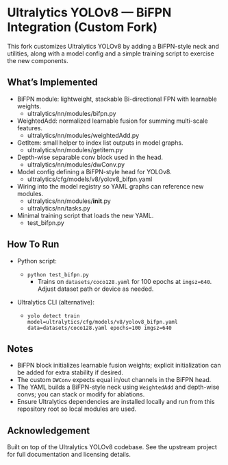 Ultralytics YOLOv8 — BiFPN Integration (Custom Fork)
====================================================

This fork customizes Ultralytics YOLOv8 by adding a BiFPN-style neck and utilities, along with a model config and a simple training script to exercise the new components.

What’s Implemented
------------------
- BiFPN module: lightweight, stackable Bi-directional FPN with learnable weights.
  - ultralytics/nn/modules/bifpn.py
- WeightedAdd: normalized learnable fusion for summing multi-scale features.
  - ultralytics/nn/modules/weightedAdd.py
- GetItem: small helper to index list outputs in model graphs.
  - ultralytics/nn/modules/getitem.py
- Depth-wise separable conv block used in the head.
  - ultralytics/nn/modules/dwConv.py
- Model config defining a BiFPN-style head for YOLOv8.
  - ultralytics/cfg/models/v8/yolov8_bifpn.yaml
- Wiring into the model registry so YAML graphs can reference new modules.
  - ultralytics/nn/modules/__init__.py
  - ultralytics/nn/tasks.py
- Minimal training script that loads the new YAML.
  - test_bifpn.py

How To Run
----------
- Python script:
  - `python test_bifpn.py`
    - Trains on `datasets/coco128.yaml` for 100 epochs at `imgsz=640`. Adjust dataset path or device as needed.

- Ultralytics CLI (alternative):
  - `yolo detect train model=ultralytics/cfg/models/v8/yolov8_bifpn.yaml data=datasets/coco128.yaml epochs=100 imgsz=640`

Notes
-----
- BiFPN block initializes learnable fusion weights; explicit initialization can be added for extra stability if desired.
- The custom `DWConv` expects equal in/out channels in the BiFPN head.
- The YAML builds a BiFPN-style neck using `WeightedAdd` and depth-wise convs; you can stack or modify for ablations.
- Ensure Ultralytics dependencies are installed locally and run from this repository root so local modules are used.

Acknowledgement
---------------
Built on top of the Ultralytics YOLOv8 codebase. See the upstream project for full documentation and licensing details.

